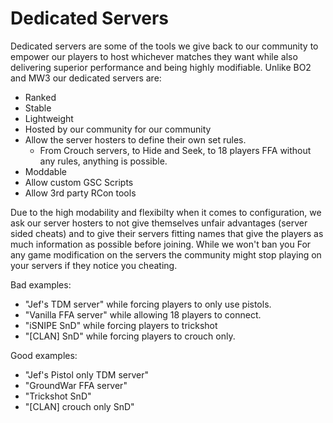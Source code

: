 # Dedicated Servers

Dedicated servers are some of the tools we give back to our community to empower our players to host whichever matches they want while also delivering superior performance and being highly modifiable.
Unlike BO2 and MW3 our dedicated servers are:

* Ranked
* Stable
* Lightweight
* Hosted by our community for our community
* Allow the server hosters to define their own set rules.
  * From Crouch servers, to Hide and Seek, to 18 players FFA without any rules, anything is possible.
* Moddable
* Allow custom GSC Scripts
* Allow 3rd party RCon tools

Due to the high modability and flexibilty when it comes to configuration, we ask our server hosters to not give themselves unfair advantages (server sided cheats) and to give their servers fitting names that give the players as much information as possible before joining.
While we won't ban you For any game modification on the servers the community might stop playing on your servers if they notice you cheating.

Bad examples:

* "Jef's TDM server" while forcing players to only use pistols.
* "Vanilla FFA server" while allowing 18 players to connect.
* "iSNIPE SnD" while forcing players to trickshot
* "[CLAN] SnD" while forcing players to crouch only.

Good examples:

* "Jef's Pistol only TDM server"
* "GroundWar FFA server"
* "Trickshot SnD"
* "[CLAN] crouch only SnD"
